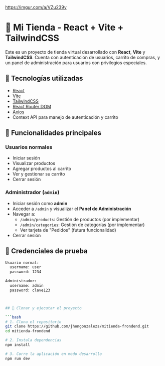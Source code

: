https://imgur.com/a/VZu239v


# 🛒 Mi Tienda - React + Vite + TailwindCSS

Este es un proyecto de tienda virtual desarrollado con **React**, **Vite** y **TailwindCSS**. Cuenta con autenticación de usuarios, carrito de compras, y un panel de administración para usuarios con privilegios especiales.

## 🚀 Tecnologías utilizadas

- [React](https://react.dev/)
- [Vite](https://vitejs.dev/)
- [TailwindCSS](https://tailwindcss.com/)
- [React Router DOM](https://reactrouter.com/)
- [Axios](https://axios-http.com/)
- Context API para manejo de autenticación y carrito

## 🔐 Funcionalidades principales

### Usuarios normales
- Iniciar sesión
- Visualizar productos
- Agregar productos al carrito
- Ver y gestionar su carrito
- Cerrar sesión

### Administrador (`admin`)
- Iniciar sesión como **admin**
- Acceder a `/admin` y visualizar el **Panel de Administración**
- Navegar a:
  - `/admin/products`: Gestión de productos (por implementar)
  - `/admin/categories`: Gestión de categorías (por implementar)
  - Ver tarjeta de "Pedidos" (futura funcionalidad)
- Cerrar sesión

## 🧪 Credenciales de prueba

```bash
Usuario normal:
  username: user
  password: 1234

Administrador:
  username: admin
  password: clave123



## 🚀 Clonar y ejecutar el proyecto

```bash
# 1. Clona el repositorio
git clone https://github.com/jhongonzalezs/mitienda-frondend.git
cd mitienda-frondend

# 2. Instala dependencias
npm install

# 3. Corre la aplicación en modo desarrollo
npm run dev
